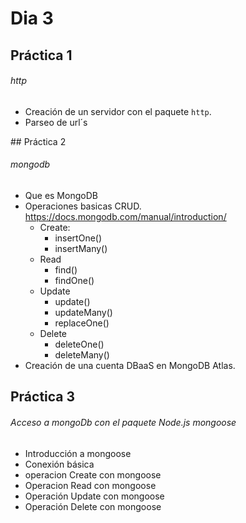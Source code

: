 # Dia 3


## Práctica 1
###### http
- Creación de un servidor con el paquete ```http```.
- Parseo de url´s


## Práctica 2

###### mongodb

- Que es MongoDB
- Operaciones basicas CRUD. https://docs.mongodb.com/manual/introduction/
  - Create:
    - insertOne()
    - insertMany()
  - Read
    - find()
    - findOne()
  - Update
    - update()
    - updateMany()
    - replaceOne()
  - Delete
    - deleteOne()
    - deleteMany()
- Creación de una cuenta DBaaS en MongoDB Atlas.

## Práctica 3

###### Acceso a mongoDb con el paquete Node.js mongoose

- Introducción a mongoose
- Conexión básica
- operacion Create con mongoose
- Operacion Read con mongoose
- Operación Update con mongoose
- Operación Delete con mongoose
